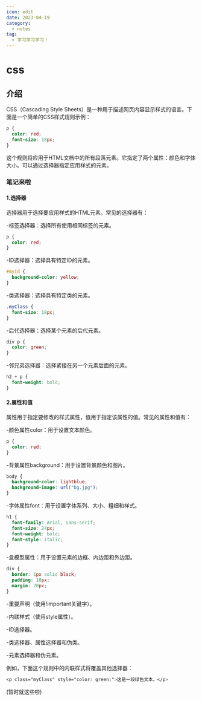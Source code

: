 ```yaml
---
icon: edit
date: 2023-04-19
category:
  - notes
tag:
  - 学习学习学习！
---
```


# css

## 介绍

CSS（Cascading Style Sheets）是一种用于描述网页内容显示样式的语言。下面是一个简单的CSS样式规则示例：

```css
p {
  color: red;
  font-size: 18px;
}
```
这个规则将应用于HTML文档中的所有段落元素。它指定了两个属性：颜色和字体大小。可以通过选择器指定应用样式的元素。

### 笔记来啦
#### 1.选择器
选择器用于选择要应用样式的HTML元素。常见的选择器有：

-标签选择器：选择所有使用相同标签的元素。

```css
p {
  color: red;
}
```

-ID选择器：选择具有特定ID的元素。

```css
#myId {
  background-color: yellow;
}
```
-类选择器：选择具有特定类的元素。

```css
.myClass {
  font-size: 18px;
}
```
-后代选择器：选择某个元素的后代元素。

```css
div p {
  color: green;
}
```

-邻兄弟选择器：选择紧接在另一个元素后面的元素。

```css
h2 + p {
  font-weight: bold;
}
```

#### 2.属性和值
属性用于指定要修改的样式属性，值用于指定该属性的值。常见的属性和值有：

-颜色属性color：用于设置文本颜色。

```css
p {
  color: red;
}
```

-背景属性background：用于设置背景颜色和图片。

```css
body {
  background-color: lightblue;
  background-image: url("bg.jpg");
}

```
-字体属性font：用于设置字体系列、大小、粗细和样式。

```css
h1 {
  font-family: Arial, sans-serif;
  font-size: 24px;
  font-weight: bold;
  font-style: italic;
}
```

-盒模型属性：用于设置元素的边框、内边距和外边距。

```css
div {
  border: 1px solid black;
  padding: 10px;
  margin: 20px;
}
```
<!-- #### 声明和规则
声明由属性和值组成，用花括号括起来，形成样式规则。每个规则可以应用到一个或多个选择器。例如：
```css
h1, h2 {
  color: blue;
  font-size: 24px;
}
```
这个规则将应用于所有<h1>和<h2>元素，将文本颜色设置为蓝色，字体大小设置为24像素。

#### 优先级

当多个规则应用于同一个元素时，优先级决定哪个规则将应用。CSS优先级按照以下规则： -->

-重要声明（使用!important关键字）。

-内联样式（使用style属性）。

-ID选择器。

-类选择器、属性选择器和伪类。

-元素选择器和伪元素。

例如，下面这个规则中的内联样式将覆盖其他选择器：

```css
<p class="myClass" style="color: green;">这是一段绿色文本。</p>
```

(暂时就这些啦)



